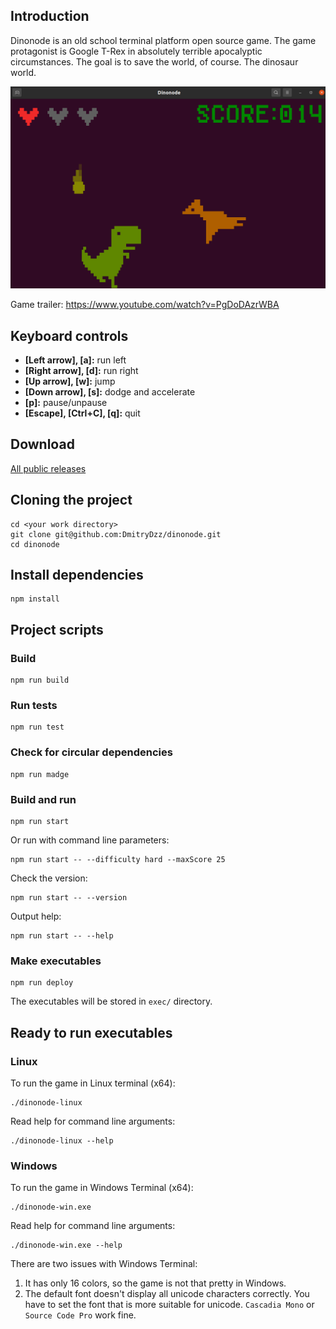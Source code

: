 ## Introduction

Dinonode is an old school terminal platform open source game.
The game protagonist is Google T-Rex in absolutely terrible apocalyptic circumstances.
The goal is to save the world, of course. The dinosaur world.

![Screenshot](https://raw.githubusercontent.com/DmitryDzz/dinonode/master/readme-images/screenshot.png)

Game trailer: https://www.youtube.com/watch?v=PgDoDAzrWBA

## Keyboard controls

* **[Left arrow], [a]:** run left
* **[Right arrow], [d]:** run right
* **[Up arrow], [w]:** jump
* **[Down arrow], [s]:** dodge and accelerate
* **[p]:** pause/unpause
* **[Escape], [Ctrl+C], [q]:** quit

## Download

[All public releases](https://drive.google.com/drive/folders/1WrZ0hNyxBav3kfOxc8FgfuZ-0R1qyMbM?usp=sharing)

## Cloning the project

```shell
cd <your work directory>
git clone git@github.com:DmitryDzz/dinonode.git
cd dinonode
```

## Install dependencies

```shell
npm install
```

## Project scripts

### Build
```shell
npm run build
```

### Run tests
```shell
npm run test
```

### Check for circular dependencies
```shell
npm run madge
```

### Build and run
```shell
npm run start
```

Or run with command line parameters:
```shell
npm run start -- --difficulty hard --maxScore 25
```

Check the version:
```shell
npm run start -- --version
```

Output help:
```shell
npm run start -- --help
```

### Make executables
```shell
npm run deploy
```
The executables will be stored in `exec/` directory.

## Ready to run executables

### Linux

To run the game in Linux terminal (x64):
```shell
./dinonode-linux
```

Read help for command line arguments:
```shell
./dinonode-linux --help
```

### Windows

To run the game in Windows Terminal (x64):
```shell
./dinonode-win.exe
```

Read help for command line arguments:
```shell
./dinonode-win.exe --help
```

There are two issues with Windows Terminal:
1. It has only 16 colors, so the game is not that pretty in Windows.
2. The default font doesn't display all unicode characters correctly. You have to set the font that is more suitable for unicode. `Cascadia Mono` or `Source Code Pro` work fine.
